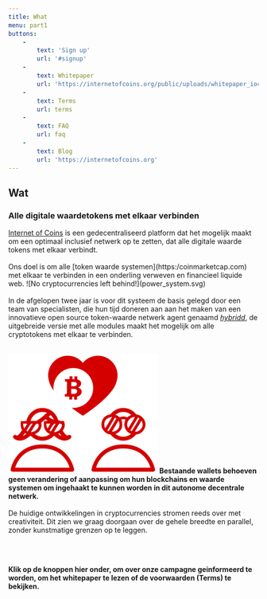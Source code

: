 ```yaml
---
title: What
menu: part1
buttons:
    -
        text: 'Sign up'
        url: '#signup'
    -
        text: Whitepaper
        url: 'https://internetofcoins.org/public/uploads/whitepaper_ioc.pdf'
    -
        text: Terms
        url: terms
    -
        text: FAQ
        url: faq
    -
        text: Blog
        url: 'https://internetofcoins.org'
---
```


## Wat
### Alle digitale waardetokens met elkaar verbinden

<span class="column-left">
<a href="https://internetofcoins.org" target="_blank">Internet of Coins</a> is een gedecentraliseerd platform dat het mogelijk maakt
om een optimaal inclusief netwerk op te zetten, dat alle digitale waarde tokens met elkaar verbindt.<br><br>
Ons doel is om alle [token waarde systemen](https:/coinmarketcap.com) met elkaar te verbinden in een onderling verweven en financieel liquide web.</span>
<span class="column-right small" style="height: 13em;"> ![No cryptocurrencies left behind!](power_system.svg) </span>
<br><br>
In de afgelopen twee jaar is voor dit systeem de basis gelegd door een team van specialisten, die hun tijd doneren aan aan het maken van een innovatieve open source token-waarde netwerk agent genaamd <a href="https://github.com/internetofcoins/hybridd" target="_blank"><i>hybridd</i></a>, de uitgebreide versie met alle modules maakt het mogelijk om alle cryptotokens met elkaar te verbinden.
<br><br>

<span class="column-left small" style="height: 13em;"> ![Users love different coins, and should have the freedom to choose.](love_coins.svg) </span><span class="column-right">
<b>Bestaande wallets behoeven geen verandering of aanpassing om hun blockchains en waarde systemen om ingehaakt te kunnen worden
in dit autonome decentrale netwerk.</b><br><br>De huidige ontwikkelingen in cryptocurrencies stromen reeds over met creativiteit. Dit zien we graag doorgaan over de gehele breedte en parallel, zonder kunstmatige grenzen op te leggen.
</span>

<br><br>

<b>Klik op de knoppen hier onder, om over onze campagne geinformeerd te worden, om het whitepaper te lezen of de voorwaarden (Terms) te bekijken.</b>
